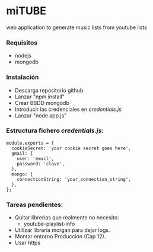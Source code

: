 # miTUBE
web application to generate music lists from youtube lists

### Requisitos

* nodejs
* mongodb


### Instalación

* Descarga repositorio github
* Lanzar "npm install"
* Crear BBDD mongodb
* Introducir las credenciales en *credentials.js*
* Lanzar "node app.js"


### Estructura fichero *credentials.js*:

```
module.exports = {
  cookieSecret: 'your cookie secret goes here',
  gmail: {
    user: 'email',
    password: 'clave',
  },
  mongo: {
    connectionString: 'your_connection_string',
  },
};
```


### Tareas pendientes:

* Quitar librerias que realmente no necesito:
  * youtube-playlist-info
* Utilizar librería morgan para dejar logs.
* Montar entorno Producción (Cap 12).
* Usar https